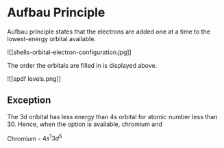 # Aufbau Principle

Aufbau principle states that the electrons are added one at a time to the lowest-energy orbital available.

![[shells-orbital-electron-configuration.jpg]]


The order the orbitals are filled in is displayed above.

![[spdf levels.png]]



## Exception

The 3d oribital has less energy than 4s orbital for atomic number less than 30. Hence, when the option is available, chromium and 

Chromium - ${4s^1 3d^5}$
